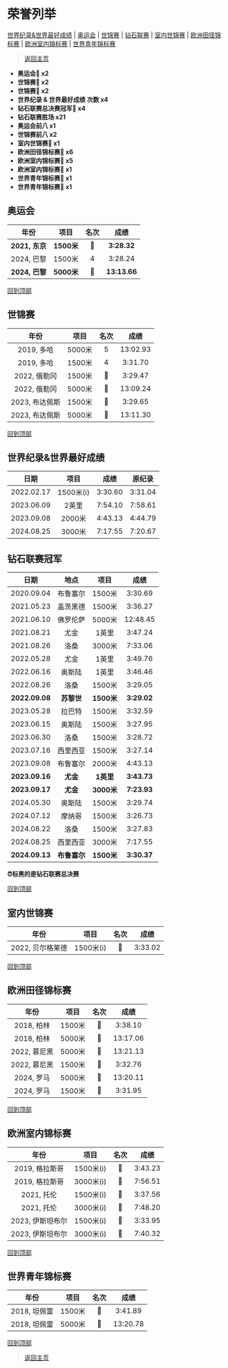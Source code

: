 # 荣誉列举

[世界纪录&世界最好成绩]() | [奥运会](#奥运会) | [世锦赛](#世锦赛) | [钻石联赛](#钻石联赛冠军) | [室内世锦赛](#室内世锦赛) | [欧洲田径锦标赛](#欧洲田径锦标赛) | [欧洲室内锦标赛](#欧洲室内锦标赛) | [世界青年锦标赛](#世界青年锦标赛)

> [返回主页](./Profile.md)

- **奥运会🥇 x2**
- **世锦赛🥇 x2**
- **世锦赛🥈 x2**
- **世界纪录 & 世界最好成绩 次数 x4**
- **钻石联赛总决赛冠军💎 x4**
- **钻石联赛胜场 x21**
- **奥运会前八 x1**
- **世锦赛前八 x2**
- **室内世锦赛🥈 x1**
- **欧洲田径锦标赛🥇 x6**
- **欧洲室内锦标赛🥇 x5**
- **欧洲室内锦标赛🥈 x1**
- **世界青年锦标赛🥈 x1**
- **世界青年锦标赛🥉 x1**

## 奥运会

|      年份      |    项目    | 名次  |     成绩     |
| :------------: | :--------: | :---: | :----------: |
| **2021, 东京** | **1500米** | **🥇** | **3:28.32**  |
|   2024, 巴黎   |   1500米   |   4   |   3:28.24    |
| **2024, 巴黎** | **5000米** | **🥇** | **13:13.66** |

[回到顶部](#荣誉列举)

## 世锦赛

|     年份     |  项目  |  名次   | 成绩 |
| :----------: | :----: | :-----: | :--: |
|  2019, 多哈  | 5000米 |    5    | 13:02.93 |
|  2019, 多哈  | 1500米 |    4    | 3:31.70 |
| 2022, 俄勒冈 | 1500米 | 🥈 |3:29.47|
| 2022, 俄勒冈 | 5000米 |    🥇    |13:09.24|
| 2023, 布达佩斯 | 1500米 | 🥈 |3:29.65|
| 2023, 布达佩斯 | 5000米 | 🥇 |13:11.30|

[回到顶部](#荣誉列举)

## 世界纪录&世界最好成绩

|    日期    |   项目    |  成绩   | 原纪录  |
| :--------: | :-------: | :-----: | :-----: |
| 2022.02.17 | 1500米(i) | 3:30.60 | 3:31.04 |
| 2023.06.09 |   2英里   | 7:54.10 | 7:58.61 |
| 2023.09.08 |  2000米   | 4:43.13 | 4:44.79 |
| 2024.08.25 |  3000米   | 7:17.55 | 7:20.67 |



## 钻石联赛冠军


| 日期 | 地点 | 项目 | 成绩 |
| :--: | :--: | :--: | :--: |
| 2020.09.04 | 布鲁塞尔 | 1500米 | 3:30.69  |
| 2021.05.23 | 盖茨黑德 | 1500米 | 3:36.27  |
| 2021.06.10 | 佛罗伦萨 | 5000米 | 12:48.45 |
| 2021.08.21 | 尤金   | 1英里   | 3:47.24  |
| 2021.08.26 | 洛桑   | 3000米 | 7:33.06  |
| 2022.05.28 | 尤金   | 1英里   | 3:49.76  |
| 2022.06.16 | 奥斯陆  | 1英里   | 3:46.46  |
| 2022.08.26 | 洛桑   | 1500米 | 3:29.05  |
| **2022.09.08** | **苏黎世** | **1500米** | **3:29.02** |
| 2023.05.28 | 拉巴特  | 1500米 | 3:32.59  |
| 2023.06.15 | 奥斯陆  | 1500米 | 3:27.95  |
| 2023.06.30 | 洛桑   | 1500米 | 3:28.72  |
| 2023.07.16 | 西里西亚 | 1500米 | 3:27.14  |
| 2023.09.08 | 布鲁塞尔 | 2000米 | 4:43.13  |
| **2023.09.16** | **尤金** | **1英里** | **3:43.73** |
| **2023.09.17** | **尤金** | **3000米** | **7:23.93** |
| 2024.05.30 | 奥斯陆  | 1500米 | 3:29.74  |
| 2024.07.12 | 摩纳哥  | 1500米 | 3:26.73  |
| 2024.08.22 | 洛桑   | 1500米 | 3:27.83  |
| 2024.08.25 | 西里西亚 | 3000米 | 7:17.55  |
| **2024.09.13** | **布鲁塞尔** | **1500米** | **3:30.37** |

**⏰标黑的是钻石联赛总决赛**

[回到顶部](#荣誉列举)

## 室内世锦赛

|       年份       |   项目    | 名次 |  成绩   |
| :--------------: | :-------: | :--: | :-----: |
| 2022, 贝尔格莱德 | 1500米(i) |  🥈   | 3:33.02 |

[回到顶部](#荣誉列举)

## 欧洲田径锦标赛

|     年份     |  项目  | 名次 |   成绩   |
| :----------: | :----: | :--: | :------: |
|  2018, 柏林  | 1500米 |  🥇   | 3:38.10  |
|  2018, 柏林  | 5000米 |  🥇   | 13:17.06 |
| 2022, 慕尼黑 | 5000米 |  🥇   | 13:21.13 |
| 2022, 慕尼黑 | 1500米 |  🥇   | 3:32.76  |
|  2024, 罗马  | 5000米 |  🥇   | 13:20.11 |
|  2024, 罗马  | 1500米 |  🥇   | 3:31.95  |

[回到顶部](#荣誉列举)

## 欧洲室内锦标赛

|       年份       |   项目    | 名次 |  成绩   |
| :--------------: | :-------: | :--: | :-----: |
|  2019, 格拉斯哥  | 1500米(i) |  🥈   | 3:43.23 |
|  2019, 格拉斯哥  | 3000米(i) |  🥇   | 7:56.51 |
|    2021, 托伦    | 1500米(i) |  🥇   | 3:37.56 |
|    2021, 托伦    | 3000米(i) |  🥇   | 7:48.20 |
| 2023, 伊斯坦布尔 | 1500米(i) |  🥇   | 3:33.95 |
| 2023, 伊斯坦布尔 | 3000米(i) |  🥇   | 7:40.32 |

[回到顶部](#荣誉列举)

## 世界青年锦标赛

|     年份     |  项目  | 名次 |   成绩   |
| :----------: | :----: | :--: | :------: |
| 2018, 坦佩雷 | 1500米 |  🥈   | 3:41.89  |
| 2018, 坦佩雷 | 5000米 |  🥉   | 13:20.78 |

[回到顶部](#荣誉列举)

> [返回主页](./Profile.md)
